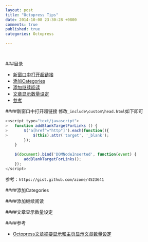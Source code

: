 ```yaml
---
layout: post
title: "Octopress Tips"
date: 2014-10-08 23:30:28 +0800
comments: true
published: true
categories: Octopress

---
```

&nbsp;

###目录
* [新窗口中打开超链接](#新窗口中打开超链接)
* [添加Categories](#添加Categories)
* [添加继续阅读](#添加继续阅读)
* [文章显示数量设定](#文章显示数量设定)
* [参考](#参考)

<!--more-->

####<a id="新窗口中打开超链接"></a>新窗口中打开超链接
修改`_include\custom\head.html`如下即可

```js
><script type="text/javascript">
>	function addBlankTargetForLinks () {
> 		$('a[href^="http"]').each(function(){
>			$(this).attr('target', '_blank');
		});
	}
 
	$(document).bind('DOMNodeInserted', function(event) {
		addBlankTargetForLinks();
	});
</script>
```

参考：`https://gist.github.com/azone/4523641`

####<a id="添加Categories"></a>添加Categories


####<a id="添加继续阅读"></a>添加继续阅读


####<a id="文章显示数量设定"></a>文章显示数量设定


####<a id="参考"></a>参考
* [Octopress文章摘要显示和主页显示文章数量设定](http://blog.csdn.net/hankai1024/article/details/12850413)
